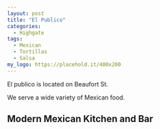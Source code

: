 ```yaml
---
layout: post
title: "El Publico"
categories:
  - Highgate
tags:
  - Mexican
  - Tortillas
  - Salsa
my_logo: https://placehold.it/400x200
---
```


El publico is located on Beaufort St.

We serve a wide variety of Mexican food.

## Modern Mexican Kitchen and Bar